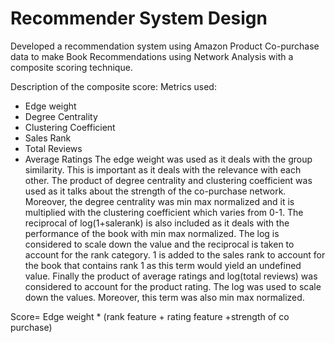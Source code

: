 # Recommender System Design
 Developed a recommendation system using Amazon Product Co-purchase data to make Book Recommendations using Network Analysis with a composite scoring technique.
 
 Description of the composite score:
Metrics used:
*	Edge weight
*	Degree Centrality
*	Clustering Coefficient
*	Sales Rank
*	Total Reviews
*	Average Ratings
The edge weight was used as it deals with the group similarity. This is important as it deals with the relevance with each other. The product of degree centrality and clustering coefficient was used as it talks about the strength of the co-purchase network. Moreover, the degree centrality was min max normalized and it is multiplied with the clustering coefficient which varies from 0-1. The reciprocal of log(1+salerank) is also included as it deals with the performance of the book with min max normalized. The log is considered to scale down the value and the reciprocal is taken to account for the rank category. 1 is added to the sales rank to account for the book that contains rank 1 as this term would yield an undefined value. Finally the product of average ratings and log(total reviews) was considered to account for the product rating. The log was used to scale down the values. Moreover, this term was also min max normalized.

Score= Edge weight * (rank feature + rating feature +strength of co purchase)


